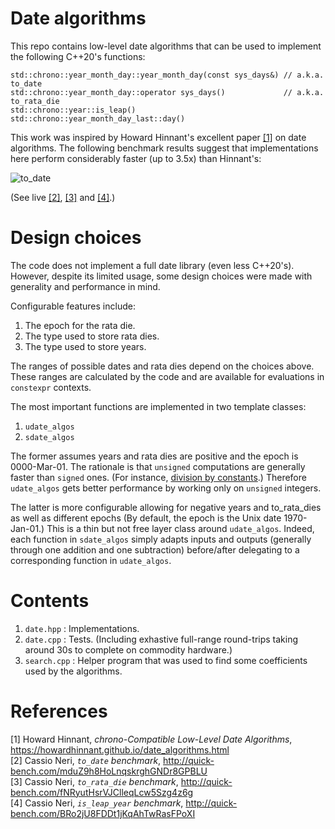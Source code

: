 # Date algorithms

This repo contains low-level date algorithms that can be used to implement the following C++20's
functions:

    std::chrono::year_month_day::year_month_day(const sys_days&) // a.k.a. to_date
    std::chrono::year_month_day::operator sys_days()             // a.k.a. to_rata_die
    std::chrono::year::is_leap()
    std::chrono::year_month_day_last::day()

This work was inspired by Howard Hinnant's excellent paper [[1]](https://howardhinnant.github.io/date_algorithms.html)
on date algorithms. The following benchmark results suggest that implementations here perform
considerably faster (up to 3.5x) than Hinnant's:

![to_date](https://github.com/cassioneri/dates/blob/master/benchmarks.png)

(See live [[2]](http://quick-bench.com/mduZ9h8HoLnqskrghGNDr8GPBLU),
[[3]](http://quick-bench.com/fNRyutHsrVJClleqLcw5Szg4z6g) and
[[4]](http://quick-bench.com/BRo2jU8FDDt1jKqAhTwRasFPoXI).)

# Design choices

The code does not implement a full date library (even less C++20's). However, despite its limited
usage, some design choices were made with generality and performance in mind.

Configurable features include:

1. The epoch for the rata die.
2. The type used to store rata dies.
3. The type used to store years.

The ranges of possible dates and rata dies depend on the choices above. These ranges are calculated
by the code and are available for evaluations in `constexpr` contexts.

The most important functions are implemented in two template classes:

1. `udate_algos`
2. `sdate_algos`

The former assumes years and rata dies are positive and the epoch is 0000-Mar-01. The rationale is
that `unsigned` computations are generally faster than `signed` ones. (For instance, [division by
constants](https://godbolt.org/z/4JxB4J).) Therefore `udate_algos` gets better performance by
working only on `unsigned` integers.

The latter is more configurable allowing for negative years and to_rata_dies as well as different
epochs (By default, the epoch is the Unix date 1970-Jan-01.) This is a thin but not free layer
class around `udate_algos`. Indeed, each function in `sdate_algos` simply adapts inputs and outputs
(generally through one addition and one subtraction) before/after delegating to a corresponding
function in `udate_algos`.

# Contents

1. `date.hpp`   : Implementations.
2. `date.cpp`   : Tests. (Including exhastive full-range round-trips taking around 30s to complete
on commodity hardware.)
3. `search.cpp` : Helper program that was used to find some coefficients used by the algorithms.

# References

[1] Howard Hinnant, *chrono-Compatible Low-Level Date Algorithms*, https://howardhinnant.github.io/date_algorithms.html<br>
[2] Cassio Neri, *`to_date` benchmark*, http://quick-bench.com/mduZ9h8HoLnqskrghGNDr8GPBLU<br>
[3] Cassio Neri, *`to_rata_die` benchmark*, http://quick-bench.com/fNRyutHsrVJClleqLcw5Szg4z6g<br>
[4] Cassio Neri, *`is_leap_year` benchmark*, http://quick-bench.com/BRo2jU8FDDt1jKqAhTwRasFPoXI<br>

